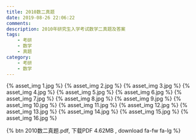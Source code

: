 ```yaml
---
title: 2010数二真题
date: 2019-08-26 22:06:22
comments:
description: 2010年研究生入学考试数学二真题及答案
tags:
	- 考研
	- 数学
	- 真题
category:
	- 考研
	- 数学
---
```


{% asset_img 1.jpg %}
{% asset_img 2.jpg %}
{% asset_img 3.jpg %}
{% asset_img 4.jpg %}
{% asset_img 5.jpg %}
{% asset_img 6.jpg %}
{% asset_img 7.jpg %}
{% asset_img 8.jpg %}
{% asset_img 9.jpg %}
{% asset_img 10.jpg %}
{% asset_img 11.jpg %}
{% asset_img 12.jpg %}
{% asset_img 13.jpg %}
{% asset_img 14.jpg %}
{% asset_img 15.jpg %}
{% asset_img 16.jpg %}


{% btn 2010数二真题.pdf, 下载PDF 4.62MB , download fa-fw fa-lg %}